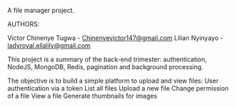 A file manager project.

AUTHORS:

Victor Chinenye Tugwa - Chinenyevictor147@gmail.com
Lilian Nyinyayo - ladyroyal.ellalily@gmail.com

This project is a summary of the back-end trimester: authentication, NodeJS, MongoDB, Redis, pagination and background processing.

The objective is to build a simple platform to upload and view files:
User authentication via a token
List all files
Upload a new file
Change permission of a file
View a file
Generate thumbnails for images
